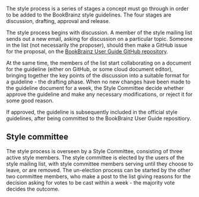 The style process is a series of stages a concept must go through in order to be
added to the BookBrainz style guidelines. The four stages are discussion,
drafting, approval and release.

The style process begins with discussion. A member of the style mailing list
sends out a new email, asking for discussion on a particular topic. Someone in
the list (not necessarily the proposer), should then make a GitHub issue for the
proposal, on the [BookBrainz User Guide GitHub
repository](https://github.com/bookbrainz/bookbrainz-user-guide).

At the same time, the members of the list start collaborating on a document for
the guideline  (either on GitHub, or some cloud document editor), bringing
together the key points of the discussion into a suitable format for a guideline -
the drafting phase. When no new changes have been made to the guideline document
for a week, the Style Committee decide whether approve the guideline and make
any necessary modifications, or reject it for some good reason.

If approved, the guideline is subsequently included in the official style
guidelines, after being committed to the BookBrainz User Guide repositiory.

Style committee
---------------
The style process is overseen by a Style Committee, consisting of three active
style members. The style committee is elected by the users of the style mailing
list, with style committee members serving until they choose to leave, or are
removed. The un-election process can be started by the other two committee
members, who make a post to the list giving reasons for the decision asking for
votes to be cast within a week - the majority vote decides the outcome.
